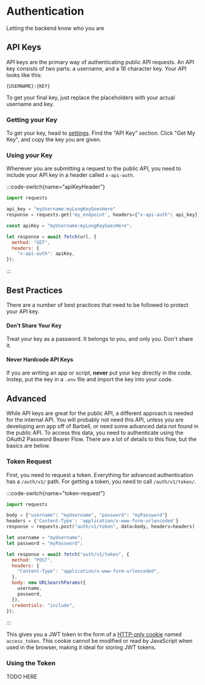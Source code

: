 # Authentication

Letting the backend know who you are

## API Keys

API keys are the primary way of authenticating public API requests. An API
key consists of two parts: a username, and a 16 character key. Your API
looks like this:
```
{USERNAME}:{KEY}
```
To get your final key, just replace the placeholders with your actual
username and key.

### Getting your Key

To get your key, head to [settings](/dashboard/settings). Find the "API Key" section. Click "Get My Key", and copy the key you are given.

### Using your Key

Whenever you are submitting a request to the public API, you need to include your API key in a header called `x-api-auth`.

:::code-switch{name="apiKeyHeader"}
```python python-api-key-header Python
import requests

api_key = "myUsername:myLongKeyGoesHere"
response = requests.get('my_endpoint', headers={"x-api-auth": api_key})
```
```javascript js-api-key-header JavaScript
const apiKey = "myUsername:myLongKeyGoesHere";

let response = await fetch(url, {
  method: "GET",
  headers: {
    "x-api-auth": apiKey,
});
```
:::

## Best Practices

There are a number of best practices that need to be followed to protect your API key.

#### Don't Share Your Key

Treat your key as a password. It belongs to you, and only you. Don't share it.

#### Never Hardcode API Keys

If you are writing an app or script, **never** put your key directly in the code. Instep, put the key in a `.env` file and import the key into your code.

## Advanced

While API keys are great for the public API, a different approach is needed for the internal API. You will probably not need this API, unless you are developing ann app off of Barbell, or need some advanced data not found in the public API. To access this data, you need to authenticate using the OAuth2 Password Bearer Flow. There are a lot of details to this flow, but the basics are below.

### Token Request

First, you need to request a token. Everything for advanced authentication has a `/auth/v1/` path. For getting a token, you need to call `/auth/v1/token/`.

:::code-switch{name="token-request"}
```python python-token-request Python
import requests

body = {"username": "myUsername", "password": "myPassword"}
headers = {'Content-Type': 'application/x-www-form-urlencoded'}
response = requests.post("auth/v1/token", data=body, headers=headers)
```
```javascript javascript-token-request JavaScript
let username = "myUsername";
let password = "myPassword";

let response = await fetch("auth/v1/token", {
  method: "POST",
  headers: {
    "Content-Type": "application/x-www-form-urlencoded",
  },
  body: new URLSearchParams({
    username,
    password,
  }),
  credentials: "include",
});
```
:::

This gives you a JWT token in the form of a [HTTP-only cookie](https://developer.mozilla.org/en-US/docs/Web/HTTP/Guides/Cookies) named `access_token`. This cookie cannot be modified or read by JavaScript when used in the browser, making it ideal for storing JWT tokens.

### Using the Token

TODO HERE

